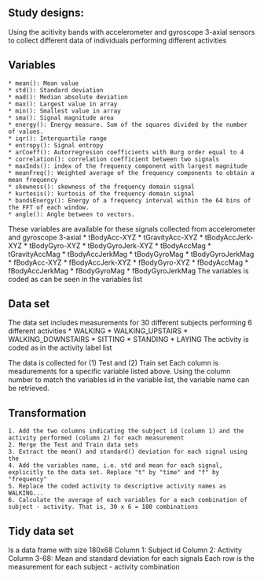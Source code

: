 ## Study designs: 

Using the acitivity bands with accelerometer and gyroscope 3-axial sensors to collect different data of individuals performing different activities

## Variables

	* mean(): Mean value
	* std(): Standard deviation
	* mad(): Median absolute deviation 
	* max(): Largest value in array
	* min(): Smallest value in array
	* sma(): Signal magnitude area
	* energy(): Energy measure. Sum of the squares divided by the number of values. 
	* iqr(): Interquartile range 
	* entropy(): Signal entropy
	* arCoeff(): Autorregresion coefficients with Burg order equal to 4
	* correlation(): correlation coefficient between two signals
	* maxInds(): index of the frequency component with largest magnitude
	* meanFreq(): Weighted average of the frequency components to obtain a mean frequency
	* skewness(): skewness of the frequency domain signal 
	* kurtosis(): kurtosis of the frequency domain signal 
	* bandsEnergy(): Energy of a frequency interval within the 64 bins of the FFT of each window.
	* angle(): Angle between to vectors.

These variables are available for these signals collected from accelerometer and gyroscope 3-axial
	* tBodyAcc-XYZ
	* tGravityAcc-XYZ
	* tBodyAccJerk-XYZ
	* tBodyGyro-XYZ
	* tBodyGyroJerk-XYZ
	* tBodyAccMag
	* tGravityAccMag
	* tBodyAccJerkMag
	* tBodyGyroMag
	* tBodyGyroJerkMag
	* fBodyAcc-XYZ
	* fBodyAccJerk-XYZ
	* fBodyGyro-XYZ
	* fBodyAccMag
	* fBodyAccJerkMag
	* fBodyGyroMag
	* fBodyGyroJerkMag
The variables is coded as can be seen in the variables list 

## Data set
The data set includes measurements for 30 different subjects performing 6 different activities 
	* WALKING
	* WALKING_UPSTAIRS
	* WALKING_DOWNSTAIRS
	* SITTING
	* STANDING
	* LAYING
The activity is coded as in the activity label list 

The data is collected for (1) Test and (2) Train set
Each column is meadurements for a specific variable listed above. Using the column number to match the variables id in the variable list, the variable name can be retrieved.


## Transformation
	
	1. Add the two columns indicating the subject id (column 1) and the activity performed (column 2) for each measurement
	2. Merge the Test and Train data sets
	3. Extract the mean() and standard() deviation for each signal using the 
	4. Add the variables name, i.e. std and mean for each signal, explicitly to the data set. Replace "t" by "time" and "f" by "frequency"
	5. Replace the coded activity to descriptive activity names as WALKING...
	6. Calculate the average of each variables for a each combination of subject - activity. That is, 30 x 6 = 180 combinations
	
## Tidy data set

Is a data frame with size 180x68
Column 1: Subject id
Column 2: Activity
Column 3-68: Mean and standard deviation for each signals
Each row is the measurement for each subject - activity combination
	